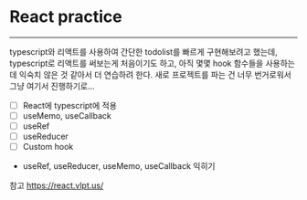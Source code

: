 # React practice

---

typescript와 리액트를 사용하여 간단한 todolist를 빠르게 구현해보려고 했는데, typescript로 리액트를 써보는게 처음이기도 하고, 아직 몇몇 hook 함수들을 사용하는데 익숙치 않은 것 같아서 더 연습하려 한다. 새로 프로젝트를 파는 건 너무 번거로워서 그냥 여기서 진행하기로...

- [ ] React에 typescript에 적용
- [ ] useMemo, useCallback
- [ ] useRef
- [ ] useReducer
- [ ] Custom hook

- useRef, useReducer, useMemo, useCallback 익히기

참고
https://react.vlpt.us/

